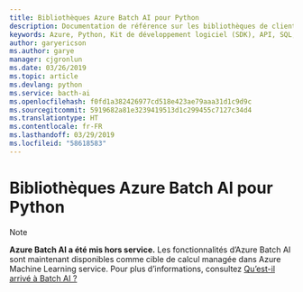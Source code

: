 ```yaml
---
title: Bibliothèques Azure Batch AI pour Python
description: Documentation de référence sur les bibliothèques de client Python pour Azure Batch AI
keywords: Azure, Python, Kit de développement logiciel (SDK), API, SQL, base de données, Postgres, Cosmos DB, NoSQL
author: garyericson
ms.author: garye
manager: cjgronlun
ms.date: 03/26/2019
ms.topic: article
ms.devlang: python
ms.service: bacth-ai
ms.openlocfilehash: f0fd1a382426977cd518e423ae79aaa31d1c9d9c
ms.sourcegitcommit: 5919682a81e3239419513d1c299455c7127c34d4
ms.translationtype: HT
ms.contentlocale: fr-FR
ms.lasthandoff: 03/29/2019
ms.locfileid: "58618583"
---
```

# <a name="azure-batch-ai-libraries-for-python"></a>Bibliothèques Azure Batch AI pour Python

>[!Note]
>**Azure Batch AI a été mis hors service.** Les fonctionnalités d’Azure Batch AI sont maintenant disponibles comme cible de calcul managée dans Azure Machine Learning service. Pour plus d’informations, consultez [Qu’est-il arrivé à Batch AI ?](https://aka.ms/batchai-retirement)

